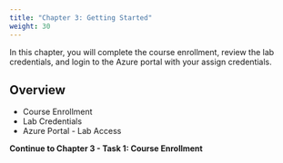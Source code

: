 ```yaml
---
title: "Chapter 3: Getting Started" 
weight: 30
---
```


In this chapter, you will complete the course enrollment, review the lab credentials, and login to the Azure portal with your assign credentials.

## Overview

- Course Enrollment
- Lab Credentials
- Azure Portal - Lab Access

**Continue to Chapter 3 - Task 1: Course Enrollment**
